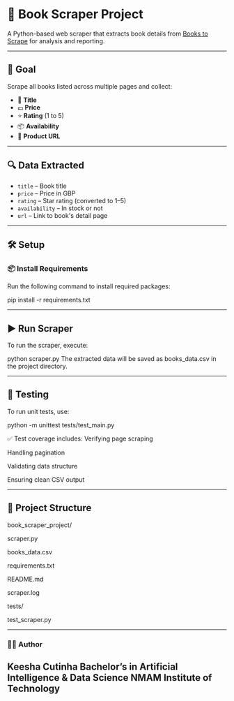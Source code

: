 # 📘 Book Scraper Project

A Python-based web scraper that extracts book details from [Books to Scrape](http://books.toscrape.com) for analysis and reporting.

---

## 🎯 Goal

Scrape all books listed across multiple pages and collect:

- 📗 **Title**
- 💷 **Price**
- ⭐ **Rating** (1 to 5)
- 📦 **Availability**
- 🔗 **Product URL**


---

## 🔍 Data Extracted

- `title` – Book title  
- `price` – Price in GBP  
- `rating` – Star rating (converted to 1–5)  
- `availability` – In stock or not  
- `url` – Link to book's detail page  

---

## 🛠 Setup

### 📦 Install Requirements

Run the following command to install required packages:


pip install -r requirements.txt

---

## ▶️ Run Scraper

To run the scraper, execute:

python scraper.py
The extracted data will be saved as books_data.csv in the project directory.

---

## 🧪 Testing
To run unit tests, use:

python -m unittest tests/test_main.py

✅ Test coverage includes:
Verifying page scraping

Handling pagination

Validating data structure

Ensuring clean CSV output

---


## 📁 Project Structure

book_scraper_project/

scraper.py

books_data.csv

requirements.txt

README.md

scraper.log

tests/

test_scraper.py



 ---

### 👩‍💻 Author

Keesha Cutinha
Bachelor’s in Artificial Intelligence & Data Science
NMAM Institute of Technology
---
